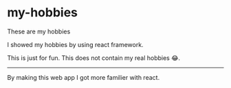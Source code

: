 # my-hobbies
These are my hobbies 

I showed my hobbies by using react framework.

This is just for fun. This does not contain my real hobbies 😂.
***
By making this web app I got more familier with react.
